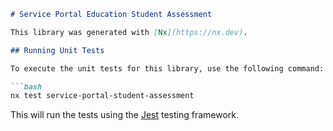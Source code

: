 ```markdown
# Service Portal Education Student Assessment

This library was generated with [Nx](https://nx.dev).

## Running Unit Tests

To execute the unit tests for this library, use the following command:

```bash
nx test service-portal-student-assessment
```

This will run the tests using the [Jest](https://jestjs.io) testing framework.
```